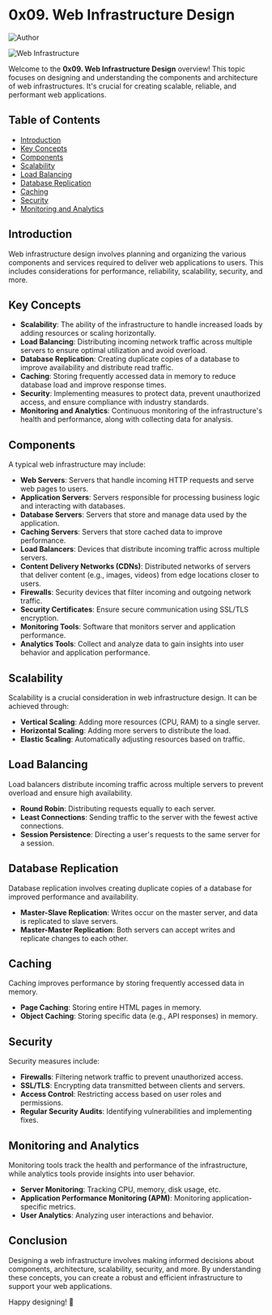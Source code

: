 # 0x09. Web Infrastructure Design

![Author](https://img.shields.io/badge/Author-Azuka%20Uteh-blue.svg)


![Web Infrastructure](https://image.shutterstock.com/image-photo/server-room-network-cables-modern-260nw-1036936915.jpg)

Welcome to the **0x09. Web Infrastructure Design** overview! This topic focuses on designing and understanding the components and architecture of web infrastructures. It's crucial for creating scalable, reliable, and performant web applications.

## Table of Contents

- [Introduction](#introduction)
- [Key Concepts](#key-concepts)
- [Components](#components)
- [Scalability](#scalability)
- [Load Balancing](#load-balancing)
- [Database Replication](#database-replication)
- [Caching](#caching)
- [Security](#security)
- [Monitoring and Analytics](#monitoring-and-analytics)

## Introduction

Web infrastructure design involves planning and organizing the various components and services required to deliver web applications to users. This includes considerations for performance, reliability, scalability, security, and more.

## Key Concepts

- **Scalability**: The ability of the infrastructure to handle increased loads by adding resources or scaling horizontally.
- **Load Balancing**: Distributing incoming network traffic across multiple servers to ensure optimal utilization and avoid overload.
- **Database Replication**: Creating duplicate copies of a database to improve availability and distribute read traffic.
- **Caching**: Storing frequently accessed data in memory to reduce database load and improve response times.
- **Security**: Implementing measures to protect data, prevent unauthorized access, and ensure compliance with industry standards.
- **Monitoring and Analytics**: Continuous monitoring of the infrastructure's health and performance, along with collecting data for analysis.

## Components

A typical web infrastructure may include:

- **Web Servers**: Servers that handle incoming HTTP requests and serve web pages to users.
- **Application Servers**: Servers responsible for processing business logic and interacting with databases.
- **Database Servers**: Servers that store and manage data used by the application.
- **Caching Servers**: Servers that store cached data to improve performance.
- **Load Balancers**: Devices that distribute incoming traffic across multiple servers.
- **Content Delivery Networks (CDNs)**: Distributed networks of servers that deliver content (e.g., images, videos) from edge locations closer to users.
- **Firewalls**: Security devices that filter incoming and outgoing network traffic.
- **Security Certificates**: Ensure secure communication using SSL/TLS encryption.
- **Monitoring Tools**: Software that monitors server and application performance.
- **Analytics Tools**: Collect and analyze data to gain insights into user behavior and application performance.

## Scalability

Scalability is a crucial consideration in web infrastructure design. It can be achieved through:

- **Vertical Scaling**: Adding more resources (CPU, RAM) to a single server.
- **Horizontal Scaling**: Adding more servers to distribute the load.
- **Elastic Scaling**: Automatically adjusting resources based on traffic.

## Load Balancing

Load balancers distribute incoming traffic across multiple servers to prevent overload and ensure high availability.

- **Round Robin**: Distributing requests equally to each server.
- **Least Connections**: Sending traffic to the server with the fewest active connections.
- **Session Persistence**: Directing a user's requests to the same server for a session.

## Database Replication

Database replication involves creating duplicate copies of a database for improved performance and availability.

- **Master-Slave Replication**: Writes occur on the master server, and data is replicated to slave servers.
- **Master-Master Replication**: Both servers can accept writes and replicate changes to each other.

## Caching

Caching improves performance by storing frequently accessed data in memory.

- **Page Caching**: Storing entire HTML pages in memory.
- **Object Caching**: Storing specific data (e.g., API responses) in memory.

## Security

Security measures include:

- **Firewalls**: Filtering network traffic to prevent unauthorized access.
- **SSL/TLS**: Encrypting data transmitted between clients and servers.
- **Access Control**: Restricting access based on user roles and permissions.
- **Regular Security Audits**: Identifying vulnerabilities and implementing fixes.

## Monitoring and Analytics

Monitoring tools track the health and performance of the infrastructure, while analytics tools provide insights into user behavior.

- **Server Monitoring**: Tracking CPU, memory, disk usage, etc.
- **Application Performance Monitoring (APM)**: Monitoring application-specific metrics.
- **User Analytics**: Analyzing user interactions and behavior.

## Conclusion

Designing a web infrastructure involves making informed decisions about components, architecture, scalability, security, and more. By understanding these concepts, you can create a robust and efficient infrastructure to support your web applications.

Happy designing! 🚀
